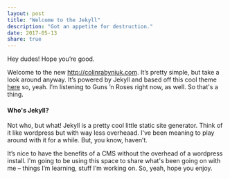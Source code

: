 ```yaml
---
layout: post
title: "Welcome to the Jekyll"
description: "Got an appetite for destruction."
date: 2017-05-13
share: true
---
```


Hey dudes! Hope you&rsquo;re good.

Welcome to the new <http://colinrabyniuk.com>. It&rsquo;s pretty simple, but take a look around anyway. It&rsquo;s powered by Jekyll and based off this cool theme [here](http://mattcouchman.github.com/jekyll-resume) so, yeah. I&rsquo;m listening to Guns &rsquo;n Roses right now, as well. So that's a thing.

#### Who's Jekyll?

Not who, but what! Jekyll is a pretty cool little static site generator. Think of it like wordpress but with way less overheaad. I've been meaning to play around with it for a while. But, you know, haven&rsquo;t.

It&rsquo;s nice to have the benefits of a CMS without the overhead of a wordpress install. I'm going to be using this space to share what's been going on with me – things I&rsquo;m learning, stuff I&rsquo;m working on. So, yeah, hope you enjoy.
